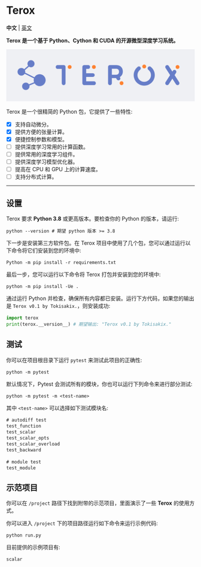 # Terox

**中文** | [英文](README.md)

**Terox 是一个基于 Python、Cython 和 CUDA 的开源微型深度学习系统。**

![img](asset/terox.png)

Terox 是一个很精简的 Python 包，它提供了一些特性:
- [x] 支持自动微分。
- [x] 提供方便的张量计算。
- [x] 便捷控制参数和模型。
- [ ] 提供深度学习常用的计算函数。
- [ ] 提供常用的深度学习组件。
- [ ] 提供深度学习模型优化器。
- [ ] 提高在 CPU 和 GPU 上的计算速度。
- [ ] 支持分布式计算。

---

## 设置

Terox 要求 **Python 3.8** 或更高版本。要检查你的 Python 的版本，请运行:

```Shell
python --version # 期望 python 版本 >= 3.8
```

下一步是安装第三方软件包。在 Terox 项目中使用了几个包，您可以通过运行以下命令将它们安装到您的环境中:

```Shell
Python -m pip install -r requirements.txt
```

最后一步，您可以运行以下命令将 Terox 打包并安装到您的环境中:

```Shell
python -m pip install -Ue .
```

通过运行 Python 并检查，确保所有内容都已安装。运行下方代码，如果您的输出是 `Terox v0.1 by Tokisakix.`，则安装成功:

```Python
import terox
print(terox.__version__) # 期望输出: "Terox v0.1 by Tokisakix."
```

## 测试

你可以在项目根目录下运行 `pytest` 来测试此项目的正确性:

```Shell
python -m pytest
```

默认情况下，Pytest 会测试所有的模块，你也可以运行下列命令来进行部分测试:

```Shell
python -m pytest -m <test-name>
```

其中 `<test-name>` 可以选择如下测试模块名:

```Shell
# autodiff test
test_function
test_scalar
test_scalar_opts
test_scalar_overload
test_backward

# module test
test_module
```

## 示范项目

你可以在 `/project` 路径下找到附带的示范项目，里面演示了一些 **Terox** 的使用方式。

你可以进入 `/project` 下的项目路径运行如下命令来运行示例代码:

```Shell
python run.py
```

目前提供的示例项目有:

```
scalar
```